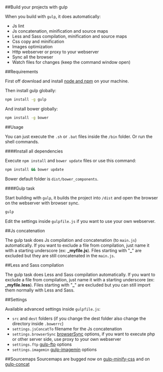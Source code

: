 
##Build your projects with gulp

When you build with `gulp`, it does automatically:
- Js lint
- Js concatenation, minification and source maps
- Less and Sass compilation, minification and source maps
- Css copy and minification
- Images optimization
- Http webserver or proxy to your webserver
- Sync all the browser
- Watch files for changes (keep the command window open)

##Requirements

First off download and install [node and npm](http://nodejs.org/) on your machine.

Then install gulp globally:

```sh
npm install -g gulp
```

And install bower globally:

```sh
npm install -g bower
```

##Usage

You can just execute the `.sh` or `.bat` files inside the `/bin` folder. Or run the shell commands.

####Install all dependencies

Execute `npm install` and `bower update` files or use this command:

```sh
npm install && bower update
```

Bower default folder is `dist/bower_components`.

####Gulp task

Start building with `gulp`, it builds the project into `/dist` and open the browser on the webserver with browser sync.

```sh
gulp
```

Edit the settings inside `gulpfile.js` if you want to use your own webserver.

##Js concatenation

The gulp task does Js compilation and concatenation (to `main.js`) automatically.
If you want to exclude a file from compilation, just name it with a starting underscore (ex: **_myfile.js**).
Files starting with "**_**" are excluded but they are still concatenated in the `main.js`.

##Less and Sass compilation

The gulp task does Less and Sass compilation automatically.
If you want to exclude a file from compilation, just name it with a starting underscore (ex: **_myfile.less**).
Files starting with "**_**" are excluded but you can still import them normally with Less and Sass.

##Settings

Available advanced settings inside `gulpfile.js`:
- `src` and `dest` folders (if you change the dest folder also change the directory inside `.bowerrc`)
- `settings.jsConcatTo` filename for the Js concatenation
- `settings.browserSync` [browserSync](http://www.browsersync.io/docs/options/) options, if you want to execute php or other server side, use proxy to your own webserver
- `settings.ftp` [gulp-ftp](https://www.npmjs.com/package/gulp-ftp) options
- `settings.imagemin` [gulp-imagemin](https://www.npmjs.com/package/gulp-imagemin) options

##Sourcemaps
Sourcemaps are bugged now on [gulp-minify-css](https://github.com/jonathanepollack/gulp-minify-css/issues/34) and on [gulp-concat](https://github.com/wearefractal/gulp-concat)
